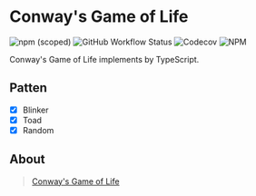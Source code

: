 # Conway's Game of Life
![npm (scoped)](https://img.shields.io/npm/v/@tyx1703/game-of-life)
![GitHub Workflow Status](https://img.shields.io/github/workflow/status/YanxinTang/game-of-life/build)
![Codecov](https://img.shields.io/codecov/c/github/YanxinTang/game-of-life)
![NPM](https://img.shields.io/npm/l/@tyx1703/game-of-life)

Conway's Game of Life implements by TypeScript.

## Patten

* [x] Blinker
* [x] Toad
* [x] Random

## About

> [Conway's Game of Life](https://en.wikipedia.org/wiki/Conway%27s_Game_of_Life)
